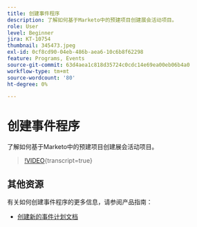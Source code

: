 ```yaml
---
title: 创建事件程序
description: 了解如何基于Marketo中的预建项目创建展会活动项目。
role: User
level: Beginner
jira: KT-10754
thumbnail: 345473.jpeg
exl-id: 0cf8cd90-04eb-486b-aea6-10c6b8f62298
feature: Programs, Events
source-git-commit: 63d4aea1c818d35724c0cdc14e69ea00eb06b4a0
workflow-type: tm+mt
source-wordcount: '80'
ht-degree: 0%

---
```


# 创建事件程序

了解如何基于Marketo中的预建项目创建展会活动项目。

>[!VIDEO](https://video.tv.adobe.com/v/345473/?quality=12&learn=on){transcript=true}

## 其他资源

有关如何创建事件程序的更多信息，请参阅产品指南：

* [创建新的事件计划文档](https://experienceleague.adobe.com/docs/marketo/using/product-docs/demand-generation/events/understanding-events/create-a-new-event-program.html?lang=en)
